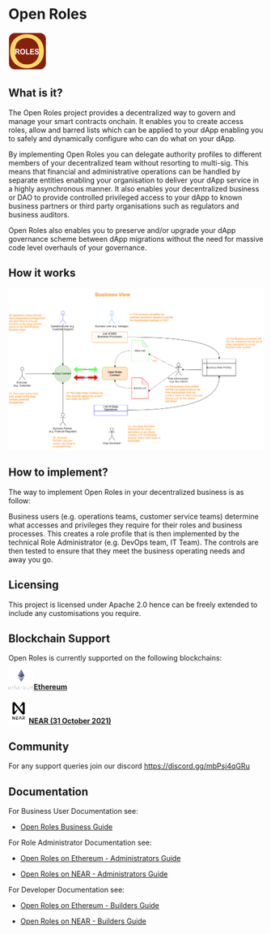# Open Roles


 <img src="https://github.com/Block-Star-Logic/open-roles/blob/82b9bebfe2a78a75d5e3f0540ab14207ffbd0e44/images/open_roles_logo.png" width="75" height="75"/> 

## What is it?

The Open Roles project provides a decentralized way to govern and manage your smart contracts onchain. It enables you to create access roles, allow and barred lists which can be applied to your dApp enabling you to safely and dynamically configure who can do what on your dApp. 

By implementing Open Roles you can delegate authority profiles to different members of your decentralized team without resorting to multi-sig. This means that financial and administrative operations can be handled by separate entities enabling your organisation to deliver your dApp service in a highly asynchronous manner. It also enables your decentralized business or DAO to provide controlled  privileged access to your dApp to known business partners or third party organisations such as regulators and business auditors. 

Open Roles also enables you to preserve and/or upgrade your dApp governance scheme between dApp migrations without the need for massive code level overhauls of your governance. 
## How it works 
![Open Roles - High level decentralized business overview](https://github.com/Block-Star-Logic/open-roles/blob/63616afef829799f56cbcdfbec38f84c6ba8d168/media/design/Open%20Roles%20-%20High%20Level-Business%20View.png)


## How to implement?

The way to implement Open Roles in your decentralized business is as follow:

Business users (e.g. operations teams, customer service teams)  determine what accesses and privileges they require for their roles and business processes. This creates a role profile that is then implemented by the technical Role Administrator (e.g. DevOps team, IT Team). The controls are then tested to ensure that they meet the business operating needs and away you go.  


## Licensing 

This project is licensed under Apache 2.0 hence can be freely extended to include any customisations you require. 

## Blockchain Support

Open Roles is currently supported on the following blockchains:

<img src="https://github.com/Block-Star-Logic/open-roles/blob/63616afef829799f56cbcdfbec38f84c6ba8d168/media/logos/ethereum-logo-portrait-purple.png" width="50" height="40" alt="Ethereum Logo"/>[**Ethereum**](https://github.com/Block-Star-Logic/open-roles/tree/main/blockchain_ethereum)

<img src="https://github.com/Block-Star-Logic/open-roles/blob/63616afef829799f56cbcdfbec38f84c6ba8d168/media/logos/near_logo_stack.png" width="40" height="50" alt="NEAR Logo"/>[**NEAR (31 October 2021)**](https://github.com/Block-Star-Logic/open-roles/tree/main/blockchain_near)

## Community

For any support queries join our discord 
https://discord.gg/mbPsj4qGRu 

## Documentation

For Business User Documentation see: 
* [Open Roles Business Guide](https://github.com/Block-Star-Logic/open-roles/tree/main/business)

For Role Administrator Documentation see:
* [Open Roles on Ethereum - Administrators Guide](https://github.com/Block-Star-Logic/open-roles/blob/main/blockchain_ethereum/ADMIN.md)

* [Open Roles on NEAR - Administrators Guide](https://github.com/Block-Star-Logic/open-roles/blob/main/blockchain_near/ADMIN.md)

For Developer Documentation see:
* [Open Roles on Ethereum - Builders Guide](https://github.com/Block-Star-Logic/open-roles/blob/main/blockchain_ethereum/BUILDER.md)

* [Open Roles on NEAR - Builders Guide](https://github.com/Block-Star-Logic/open-roles/blob/main/blockchain_near/BUILDER.md)



